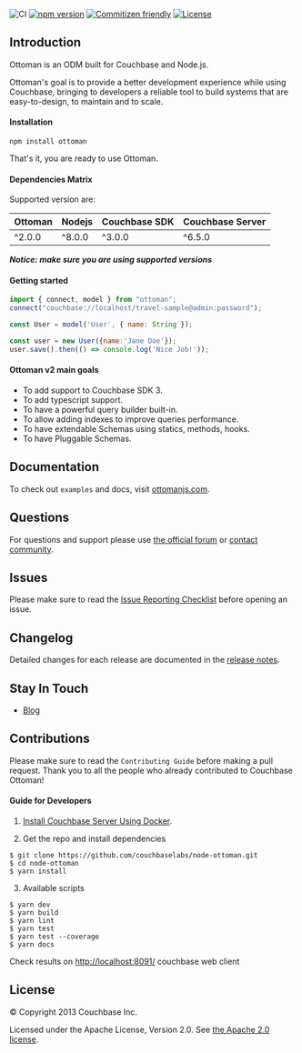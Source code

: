 ![CI](https://github.com/couchbaselabs/node-ottoman/workflows/CI/badge.svg)
[![npm version](https://badge.fury.io/js/ottoman.svg)](https://badge.fury.io/js/ottoman)
[![Commitizen friendly](https://img.shields.io/badge/commitizen-friendly-brightgreen.svg)](http://commitizen.github.io/cz-cli/)
[![License](https://img.shields.io/badge/License-Apache%202.0-blue.svg)](https://opensource.org/licenses/Apache-2.0)

## Introduction
Ottoman is an ODM built for Couchbase and Node.js.

Ottoman's goal is to provide a better development experience while using Couchbase,
bringing to developers a reliable tool to build systems that are easy-to-design, to  maintain and to scale.

#### Installation

```
npm install ottoman
```

That's it, you are ready to use Ottoman.

#### Dependencies Matrix

Supported version are:

| Ottoman     | Nodejs      | Couchbase SDK   | Couchbase Server 
| ----------- | ----------- | --------------- | -----------------
| ^2.0.0      | ^8.0.0      |  ^3.0.0         | ^6.5.0

***Notice: make sure you are using supported versions***

#### Getting started

```javascript
import { connect, model } from "ottoman";
connect("couchbase://localhost/travel-sample@admin:password");

const User = model('User', { name: String });

const user = new User({name:'Jane Doe'});
user.save().then(() => console.log('Nice Job!'));
```

#### Ottoman v2 main goals

- To add support to Couchbase SDK 3.
- To add typescript support.
- To have a powerful query builder built-in.
- To allow adding indexes to improve queries performance.
- To have extendable Schemas using statics, methods, hooks.
- To have Pluggable Schemas.

## Documentation

To check out `examples` and docs, visit [ottomanjs.com](http://ottomanjs.com).

## Questions

For questions and support please use [the official forum](https://forums.couchbase.com/) or [contact community](http://couchbase.com/communities/nodejs). 

## Issues

Please make sure to read the [Issue Reporting Checklist](http://issues.couchbase.com/) before opening an issue.
 
## Changelog

Detailed changes for each release are documented in the [release notes](https://github.com/couchbaselabs/node-ottoman/releases).

## Stay In Touch

- [Blog](https://blog.couchbase.com/?s=ottoman)

## Contributions

Please make sure to read the `Contributing Guide` before making a pull request. 
Thank you to all the people who already contributed to Couchbase Ottoman!

#### Guide for Developers

1. [Install Couchbase Server Using Docker](https://docs.couchbase.com/server/current/install/getting-started-docker.html).

2. Get the repo and install dependencies
```
$ git clone https://github.com/couchbaselabs/node-ottoman.git
$ cd node-ottoman
$ yarn install
```

3. Available scripts
```
$ yarn dev
$ yarn build
$ yarn lint
$ yarn test
$ yarn test --coverage
$ yarn docs
```
Check results on [http://localhost:8091/](http://localhost:8091/) couchbase web client

## License
© Copyright 2013 Couchbase Inc.

Licensed under the Apache License, Version 2.0.
See [the Apache 2.0 license](http://www.apache.org/licenses/LICENSE-2.0).


